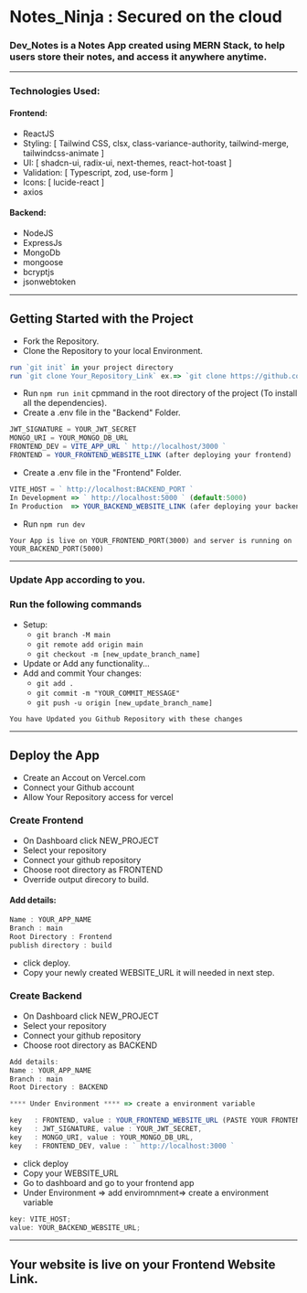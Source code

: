 # Notes_Ninja : Secured on the cloud

### Dev_Notes is a Notes App created using MERN Stack, to help users store their notes, and access it anywhere anytime.

---

### Technologies Used:

#### Frontend:

- ReactJS
- Styling: [ Tailwind CSS, clsx, class-variance-authority, tailwind-merge, tailwindcss-animate ]
- UI: [ shadcn-ui, radix-ui, next-themes, react-hot-toast ]
- Validation: [ Typescript, zod, use-form ]
- Icons: [ lucide-react ]
- axios

#### Backend:

- NodeJS
- ExpressJs
- MongoDb
- mongoose
- bcryptjs
- jsonwebtoken

---

## Getting Started with the Project

- Fork the Repository.
- Clone the Repository to your local Environment.

```js
run `git init` in your project directory
run `git clone Your_Repository_Link` ex.=> `git clone https://github.com/YOUR_GITHUB_USERNAME/Dev_Notes.git`
```

- Run `npm run init` cpmmand in the root directory of the project (To install all the dependencies).
- Create a .env file in the "Backend" Folder.

```js
JWT_SIGNATURE = YOUR_JWT_SECRET
MONGO_URI = YOUR_MONGO_DB_URL
FRONTEND_DEV = VITE_APP_URL ` http://localhost/3000 `
FRONTEND = YOUR_FRONTEND_WEBSITE_LINK (after deploying your frontend)

```

- Create a .env file in the "Frontend" Folder.

```js
VITE_HOST = ` http://localhost:BACKEND_PORT `
In Development => ` http://localhost:5000 ` (default:5000)
In Production  => YOUR_BACKEND_WEBSITE_LINK (afer deploying your backend)
```

- Run `npm run dev`

`Your App is live on YOUR_FRONTEND_PORT(3000) and server is running on YOUR_BACKEND_PORT(5000)`

---

### Update App according to you.

### Run the following commands

- Setup:
  - `git branch -M main`
  - `git remote add origin main`
  - `git checkout -m [new_update_branch_name]`
- Update or Add any functionality...
- Add and commit Your changes:
  - `git add .`
  - `git commit -m "YOUR_COMMIT_MESSAGE"`
  - `git push -u origin [new_update_branch_name]`

`You have Updated you Github Repository with these changes`

---

## Deploy the App

- Create an Accout on Vercel.com
- Connect your Github account
- Allow Your Repository access for vercel

### Create Frontend

- On Dashboard click NEW_PROJECT
- Select your repository
- Connect your github repository
- Choose root directory as FRONTEND
- Override output direcory to build.

#### Add details:

```js
Name : YOUR_APP_NAME
Branch : main
Root Directory : Frontend
publish directory : build
```

- click deploy.
- Copy your newly created WEBSITE_URL it will needed in next step.

### Create Backend

- On Dashboard click NEW_PROJECT
- Select your repository
- Connect your github repository
- Choose root directory as BACKEND

```js
Add details:
Name : YOUR_APP_NAME
Branch : main
Root Directory : BACKEND

**** Under Environment **** => create a environment variable

key   : FRONTEND, value : YOUR_FRONTEND_WEBSITE_URL (PASTE YOUR FRONTEND URL HERE),
key   : JWT_SIGNATURE, value : YOUR_JWT_SECRET,
key   : MONGO_URI, value : YOUR_MONGO_DB_URL,
key   : FRONTEND_DEV, value : ` http://localhost:3000 `

```

- click deploy
- Copy your WEBSITE_URL
- Go to dashboard and go to your frontend app
- Under Environment => add enviromnment=> create a environment variable

```js
key: VITE_HOST;
value: YOUR_BACKEND_WEBSITE_URL;
```

---

## Your website is live on your Frontend Website Link.
